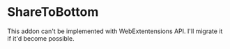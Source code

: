# ShareToBottom

This addon can't be implemented with WebExtentensions API. I'll migrate it if it'd become possible.
